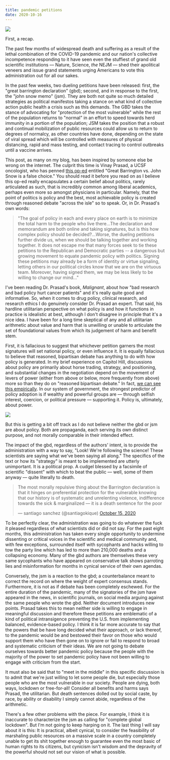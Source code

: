 ```yaml
---
title: pandemic petitions
date: 2020-10-16
---
```

![](https://i.imgur.com/12SyxDg.png)

First, a recap.

The past few months of widespread death and suffering as a result of the lethal combination of the COVID-19 pandemic and our nation's collective incompetence responding to it have seen even the stuffiest of grand old scientific institutions –– Nature, Science, *the* NEJM –– shed their apolitical veneers and issue grand statements urging Americans to vote this administration out for all our sakes. 

In the past few weeks, two dueling petitions have been released: first, the "great barrington declaration" (gbd); second, and in response to the first, the "john snow memo" (jsm). They are both not quite so much detailed strategies as political manifestos taking a stance on what kind of collective action public health a crisis such as this demands. The GBD takes the stance of advocating for "protection of the most vulnerable" while the rest of the population returns to "normal" in an effort to speed towards herd immunity in a portion of the population; JSM takes the position that a robust and continual mobilization of public resources could allow us to return to degrees of normalcy, as other countries have done, depending on the state of viral spread which will be controlled with measures of physical distancing, rapid and mass testing, and contact tracing to control outbreaks until a vaccine arrives.

This post, as many on my blog, has been inspired by someone else be wrong on the internet. The culprit this time is Vinay Prasad, a UCSF oncologist, who has penned [this op-ed](https://www.medpagetoday.com/blogs/vinay-prasad/89177) entitled "Great Barrington vs. John Snow is a false choice." You should read it before you read on as I believe this op-ed really encapsulates a certain belief about politics, rarely articulated as such, that is incredibly common among liberal academics, perhaps even more so amongst physicians in particular. Namely, that the point of politics is policy and the best, most achievable policy is created through reasoned debate "across the isle" so to speak. Or, in Dr. Prasad's own words: 

>"The goal of policy in each and every place on earth is to minimize the total harm to the people who live there...The declaration and memorandum are both online and taking signatures, but is this how complex policy should be decided?...Worse, the dueling petitions further divide us, when we should be talking together and working together. It does not escape me that many forces seek to tie these petitions to the Republican and Democratic parties -- a dangerous but growing movement to equate pandemic policy with politics. Signing these petitions may already be a form of identity or virtue signaling, letting others in our political circles know that we are on the virtuous team. Moreover, having signed them, we may be less likely to be willing to change our mind..."

I've been reading Dr. Prasad's book, *Malignant*, about how "bad research and bad policy hurt cancer patients" and it's really quite good and informative. So, when it comes to drug policy, clinical research, and research ethics I do genuinely consider Dr. Prasad an expert. That said, his hardline utilitarian perspective on what policy is and how it functions in practice is idealistic at best, although I don't disagree in principle that it's a nice idea. I have been for a long time skeptical of any and all utilitarian arithmetic about value and harm that is unwilling or unable to articulate the set of foundational values from which its judgement of harm and benefit stem.

First, it is fallacious to suggest that whichever petition garners the most signatures will set national policy, or even influence it. It is equally fallacious to believe that reasoned, bipartisan debate has anything to do with how policy is generated. In my brief experience on Capitol Hill, discussions about policy are primarily about horse trading, strategy, and positioning, and substantial changes in the negotiation depend on the movement of levers of power (either from above or below, more frequently from above) more so than they do on "reasoned bipartisan debate." In fact, [we can see this empirically](https://scholar.princeton.edu/sites/default/files/mgilens/files/gilens_and_page_2014_-testing_theories_of_american_politics.doc.pdf). In our system of government, the strongest predictor of policy adoption is if wealthy and powerful groups are –– through selfish interest, coercion, or political pressure –– supporting it. Policy is, ultimately, about power.

![](https://i.imgur.com/IeXrLdg.png)

But this is getting a bit off track as I do not believe neither the gbd or jsm are about policy. Both are propaganda, each serving its own distinct purpose, and not morally comparable in their intended effect. 

The impact of the gbd, regardless of the authors' intent, is to provide the administration with a way to say, "Look! We're following the science! These scientists are saying what we've been saying all along." The specifics of the text or how its "strategy" is meant to be implemented are utterly unimportant. It is a political prop. A cudgel blessed by a facsimile of scientific "dissent" with which to beat the public –– well, some of them anyway –– quite literally to death.

<blockquote class="twitter-tweet" data-theme="dark"><p lang="en" dir="ltr">The most morally repulsive thing about the Barrington declaration is that it hinges on preferential protection for the vulnerable knowing that our history is of systematic and unrelenting violence, indifference towards the sick &amp; marginalized — it is a death sentence for the poor</p>&mdash; santiago sanchez (@santiagokique) <a href="https://twitter.com/santiagokique/status/1316771622918008833?ref_src=twsrc%5Etfw">October 15, 2020</a></blockquote> <script async src="https://platform.twitter.com/widgets.js" charset="utf-8"></script>

To be perfectly clear, the administration was going to do whatever the fuck it pleased regardless of what scientists did or did not say. For the past eight months, this administration has taken every single opportunity to undermine dissenting or critical voices in the scientific and medical community and, with few exceptions, surrounded itself with sycophants and hacks willing to tow the party line which has led to more than 210,000 deaths and a collapsing economy. Many of the gbd authors are themselves these very same sycophants who have appeared on conservative talk shows parroting lies and misinformation for months in cynical service of their own agendas.

Conversely, the jsm is a reaction to the gbd; a counterbalance meant to correct the record on where the weight of expert consensus stands. Furthermore, it is not as if debate has been completely eschewed. For the entire duration of the pandemic, many of the signatories of the jsm have appeared in the news, in scientific journals, on social media arguing against the same people who wrote the gbd. Neither document introduces new points. Prasad takes this to mean neither side is willing to engage in meaningful discussion and therefore these petitions are emblematic of a kind of political intransigence preventing the U.S. from implementing balanced, evidence-based policy. I think it is far more accurate to say that the powers that be have long decided what their approach, or lack thereof, to the pandemic would be and bestowed their favor on those who would support them who have then gone on to ignore or fail to respond to broad and systematic criticism of their ideas. We are not going to debate ourselves towards better pandemic policy because the people with the majority of the power to set pandemic policy have not been willing to engage with criticism from the start. 

It must also be said that to "meet in the middle" in this specific discussion is to admit that we're just willing to let some people die, but especially those people who are the most vulnerable in our society. People are dying, both ways, lockdown or free-for-all! Consider all benefits and harms says Prasad, the utilitarian. But death sentences dolled out by social caste, by race, by ability or disability I simply cannot abide, regardless of the arithmetic.

There's a few other problems with the piece. For example, I think it is inaccurate to characterize the jsm as calling for "complete global lockdown". But I'm not going to keep harping on it. The last thing I will say about it is this: It is practical, albeit cynical, to consider the feasibility of marshaling public resources on a massive scale in a country completely unable to get its shit together enough to guarantee even the most basic of human rights to its citizens, but cynicism isn't wisdom and the depravity of the powerful should not set our vision of what is possible.
